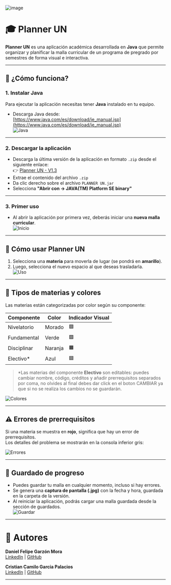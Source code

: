 ![image](https://github.com/user-attachments/assets/c736803a-b1ca-46a0-b881-b2b30ece9a2e)

# 🎓 Planner UN

**Planner UN** es una aplicación académica desarrollada en **Java** que permite organizar y planificar la malla curricular de un programa de pregrado por semestres de forma visual e interactiva.

---

## 🚀 ¿Cómo funciona?

### 1. Instalar Java

Para ejecutar la aplicación necesitas tener **Java** instalado en tu equipo.

- Descarga Java desde: [https://www.java.com/es/download/ie_manual.jsp](https://www.java.com/es/download/ie_manual.jsp)  
  ![Java](https://github.com/user-attachments/assets/a929550c-c575-4b8f-b7db-868841f890c7)

---

### 2. Descargar la aplicación

- Descarga la última versión de la aplicación en formato `.zip` desde el siguiente enlace:  
  👉 [Planner UN - V1.3](https://github.com/DanielGarzon17/Planner-UN/tree/main/PLANNER_UN_V1.3)
- Extrae el contenido del archivo `.zip`
- Da clic derecho sobre el archivo `PLANNER UN.jar`
- Selecciona **"Abrir con → JAVA(TM) Platform SE binary"**

---

### 3. Primer uso

- Al abrir la aplicación por primera vez, deberás iniciar una **nueva malla curricular**.  
  ![Inicio](https://github.com/user-attachments/assets/cf788923-e4a2-401f-8226-412379ced77a)

---

## 🧩 Cómo usar Planner UN

1. Selecciona una **materia** para moverla de lugar (se pondrá en **amarillo**).
2. Luego, selecciona el nuevo espacio al que deseas trasladarla.  
   ![Uso](https://github.com/user-attachments/assets/e968bcc4-3d74-4164-ba9d-0eb360ecada7)

---

## 🎨 Tipos de materias y colores

Las materias están categorizadas por color según su componente:

| Componente      | Color     | Indicador Visual |
|----------------|-----------|------------------|
| Nivelatorio    | Morado    | 🟪               |
| Fundamental    | Verde     | 🟩               |
| Disciplinar    | Naranja   | 🟧               |
| Electivo*      | Azul      | 🟦               |

> *Las materias del componente **Electivo** son editables: puedes cambiar nombre, código, créditos y añadir prerrequisitos separados por coma, no olvides al final debes dar click en el boton CAMBIAR ya que si no se realiza los cambios no se guardarán.

![Colores](https://github.com/user-attachments/assets/e3c2c80a-a613-4932-8163-f361acace7b6)

---

## ⚠️ Errores de prerrequisitos

Si una materia se muestra en **rojo**, significa que hay un error de prerrequisitos.  
Los detalles del problema se mostrarán en la consola inferior gris:

![Errores](https://github.com/user-attachments/assets/c9026d09-dfd7-4ffc-bf80-c2ee478285ed)

---

## 💾 Guardado de progreso

- Puedes guardar tu malla en cualquier momento, incluso si hay errores.
- Se genera una **captura de pantalla (.jpg)** con la fecha y hora, guardada en la carpeta de la versión.
- Al reiniciar la aplicación, podrás cargar una malla guardada desde la sección de guardados.  
  ![Guardar](https://github.com/user-attachments/assets/c69970df-057c-497c-9c3f-35071a8bc399)

---

# 📌 Autores

**Daniel Felipe Garzón Mora**  
[LinkedIn](https://www.linkedin.com/in/dagarzonm) | [GitHub](https://github.com/DanielGarzon17)

**Cristian Camilo Garcia Palacios**  
[LinkedIn](https://www.linkedin.com/in/cristian-camilo-garcía-palacios-6540b8267) | [GitHub](https://github.com/CristianCamiloGarciaPalacios)


---


